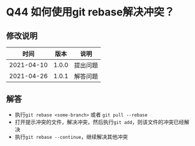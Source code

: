 # Q44 如何使用git rebase解决冲突？

## 修改说明

| 时间 | 版本 | 说明 |
| ---- | ---- | ---- |
| 2021-04-10 | 1.0.0 | 提出问题 |
| 2021-04-26 | 1.0.1 | 解答问题 |

## 解答

- 执行`git rebase <some-branch>` 或者 `git pull --rebase`
- 打开提示冲突的文件，解决冲突，然后执行`git add`，则该文件的冲突已经解决
- 执行`git rebase --continue`，继续解决其他冲突

